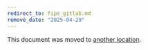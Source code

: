 ```yaml
---
redirect_to: fips_gitlab.md
remove_date: "2025-04-29"
---
```


<!-- markdownlint-disable -->
<!-- vale off -->

This document was moved to [another location](fips_gitlab.md).

<!-- This redirect file can be deleted after <2025-04-29>. -->
<!-- Redirects that point to other docs in the same project expire in three months. -->
<!-- Redirects that point to docs in a different project or site (for example, link is not relative and starts with `https:`) expire in one year. -->
<!-- Before deletion, see: https://docs.gitlab.com/ee/development/documentation/redirects.html -->
